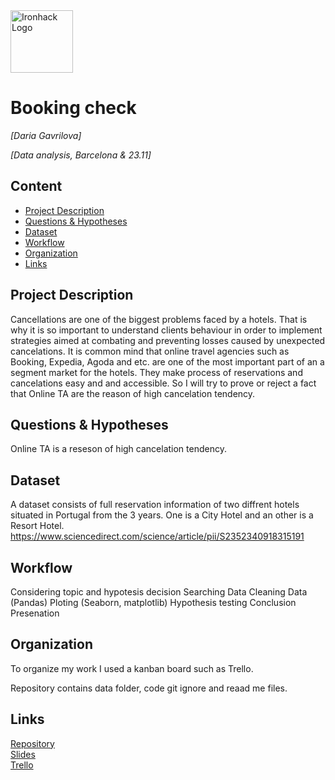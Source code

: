 <img src="https://bit.ly/2VnXWr2" alt="Ironhack Logo" width="100"/>

# Booking check
*[Daria Gavrilova]*

*[Data analysis, Barcelona & 23.11]*

## Content
- [Project Description](#project-description)
- [Questions & Hypotheses](#questions-hypotheses)
- [Dataset](#dataset)
- [Workflow](#workflow)
- [Organization](#organization)
- [Links](#links)

## Project Description
Cancellations are one of the biggest problems faced by a hotels. That is why it is so important to understand clients behaviour in order to implement strategies aimed at combating and preventing losses caused by unexpected cancelations.
It is common mind that online travel agencies such as Booking, Expedia, Agoda and etc. are one of the most important part of an a segment market for the hotels. They make process of reservations and cancelations easy and and accessible. So I will try to prove or reject a fact that Online TA are the reason of high cancelation tendency.


## Questions & Hypotheses
Online TA is a reseson of high cancelation tendency.

## Dataset

A dataset consists of full reservation information of two diffrent hotels situated in Portugal from the 3 years. One is a City Hotel and an other is a Resort Hotel. https://www.sciencedirect.com/science/article/pii/S2352340918315191

## Workflow

Considering topic and hypotesis decision
Searching Data
Cleaning Data (Pandas)
Ploting (Seaborn, matplotlib)
Hypothesis testing
Conclusion
Presenation



## Organization

To organize my work I used a kanban board such as Trello.

Repository contains data folder, code git ignore and reaad me files.

## Links
[Repository](https://github.com/dariagavrilova/Project-Week-5-Your-Own-Project)  
[Slides](https://slides.com/)  
[Trello](https://trello.com/b/cudH0yVl/project4)
